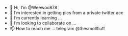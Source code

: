 - 👋 Hi, I’m @Weewoo878
- 👀 I’m interested in getting pics from a private twitter acc
- 🌱 I’m currently learning ...
- 💞️ I’m looking to collaborate on ...
- 📫 How to reach me ... telegram @thesmollfluff

<!---
Weewoo878/Weewoo878 is a ✨ special ✨ repository because its `README.md` (this file) appears on your GitHub profile.
You can click the Preview link to take a look at your changes.
--->
